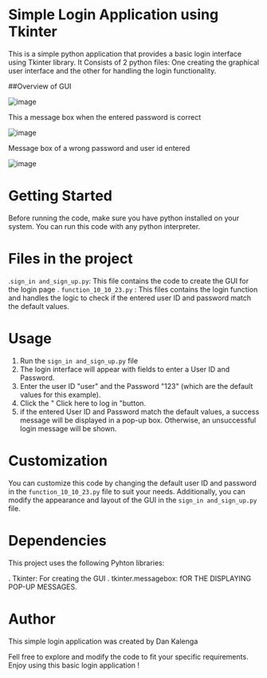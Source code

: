 # Simple Login Application using Tkinter
This is a simple python application that provides a basic login interface using Tkinter library. It Consists of 2 python files: One creating the graphical user interface
and the other for handling the login functionality.

##Overview of GUI


![image](https://github.com/kada2004/Simple-Login-python-Script-using-tkinter/assets/117305234/c5d23aef-e2e4-455e-b661-6e74fd76c1e4)          

This a message box when the entered password is correct

![image](https://github.com/kada2004/Simple-Login-python-Script-using-tkinter/assets/117305234/3895fdd7-a6e8-4b43-9bb4-ff5428102ec6)  

Message box of a wrong password and user id entered

![image](https://github.com/kada2004/Simple-Login-python-Script-using-tkinter/assets/117305234/ab5ff22c-e94d-4bd0-8fe9-6d710d0aa25d)

# Getting Started
Before running the code, make sure you have python installed on your system. You can run this code with any python interpreter.

# Files in the project
.`sign_in and_sign_up.py`: This file contains the code to create the GUI for the login page
. `function_10_10_23.py` : This files contains the login function and handles the logic to check if the entered user ID and password match the default values.

# Usage
1. Run the `sign_in and_sign_up.py` file
2. The login interface will appear with fields to enter a User ID and Password.
3. Enter the user ID "user" and the Password "123" (which are the default values for this example).
4. Click the " Click here to log in "button.
5. if the entered User ID and Password match the default values, a success message will be displayed in a pop-up box. Otherwise, an unsuccessful login message will be shown.

# Customization

You can customize this code by changing the default user ID and password in the `function_10_10_23.py` file to suit your needs. Additionally, you can modify the appearance and layout of the GUI in the `sign_in and_sign_up.py` file.

# Dependencies

This project uses the following Pyhton libraries:

. Tkinter: For creating the GUI
. tkinter.messagebox: fOR THE DISPLAYING POP-UP MESSAGES.

# Author
This simple login application was created by Dan Kalenga

Fell free to explore and modify the code to fit your specific requirements. Enjoy using this basic login application !

                       


